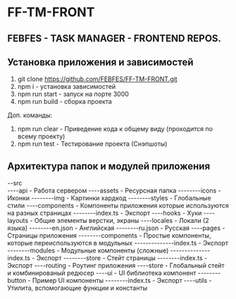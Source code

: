 # FF-TM-FRONT 
## FEBFES - TASK MANAGER - FRONTEND REPOS.

## Установка приложения и зависимостей
1. git clone https://github.com/FEBFES/FF-TM-FRONT.git
2. npm i - установка зависимостей
3. npm run start - запуск на порте 3000
4. npm run build - сборка проекта

Доп. команды:
1. npm run clear - Приведение кода к общему виду (проходится по всему проекту)
2. npm run test - Тестирование проекта (Снэпшоты)

## Архитектура папок и модулей приложения
--src\
----api - Работа сервером 
----assets - Ресурсная папка
--------icons - Иконки
--------img - Картинки хардкод
--------styles - Глобальные стили
----components - Компоненты приложения которые используются на разных страницах
--------index.ts - Экспорт
----hooks - Хуки
----layouts - Общие элементы верстки, экраны
----locales - Локали (2 языка)
--------en.json - Английская
--------ru.json - Русская
----pages - Страницы приложения
--------components - Простые компоненты, которые переиспользуются в модульных
--------------index.ts - Экспорт
--------modules - Модульные компоненты (сложные)
--------------index.ts - Экспорт
--------store - Стейт страницы
--------index.ts - Экспорт
----routing - Роутинг приложения
----store - Глобальный стейт и комбинированый редюсер
----ui - UI библиотека компонент
--------button - Пример UI компоненты
--------index.ts - Экспорт
----utils - Утилита, вспомогающие функции и константы
